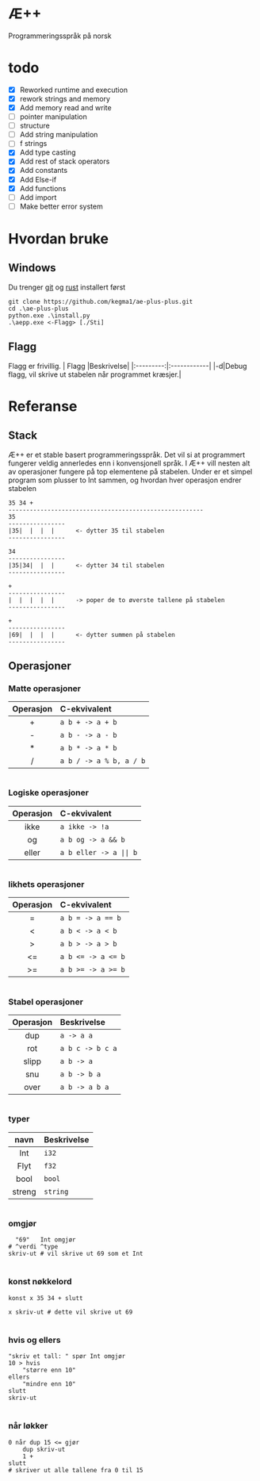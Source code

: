 # Æ++
Programmeringsspråk på norsk

# todo
- [x] Reworked runtime and execution
- [x] rework strings and memory
- [x] Add memory read and write
- [ ] pointer manipulation
- [ ] structure
- [ ] Add string manipulation
- [ ] f strings
- [x] Add type casting
- [x] Add rest of stack operators
- [x] Add constants
- [x] Add Else-if
- [x] Add functions
- [ ] Add import
- [ ] Make better error system

# Hvordan bruke
## Windows
Du trenger [git](https://git-scm.com/) og [rust](https://www.rust-lang.org/) installert først
```
git clone https://github.com/kegma1/ae-plus-plus.git
cd .\ae-plus-plus
python.exe .\install.py
.\aepp.exe <-Flagg> [./Sti]
```

## Flagg
Flagg er frivillig.
| Flagg |Beskrivelse|
|:---------:|:------------|
|-d|Debug flagg, vil skrive ut stabelen når programmet kræsjer.|

# Referanse

## Stack
Æ++ er et stable basert programmeringsspråk. Det vil si at programmert fungerer veldig annerledes enn i konvensjonell språk.
I Æ++ vill nesten alt av operasjoner fungere på top elementene på stabelen. Under er et simpel program som plusser to Int sammen, og hvordan hver operasjon endrer stabelen
```
35 34 +
-------------------------------------------------------
35
----------------
|35|  |  |  |      <- dytter 35 til stabelen
----------------

34
----------------
|35|34|  |  |      <- dytter 34 til stabelen
----------------

+
----------------
|  |  |  |  |      -> poper de to øverste tallene på stabelen
----------------

+
----------------
|69|  |  |  |      <- dytter summen på stabelen
----------------
```

## Operasjoner

### Matte operasjoner
| Operasjon |C-ekvivalent|
|:---------:|:------------|
|+|`a b + -> a + b`|
|-|`a b - -> a - b`|
|*|`a b * -> a * b`|
|/|`a b / -> a % b, a / b`|
#
### Logiske operasjoner
| Operasjon |C-ekvivalent|
|:---------:|:------------|
|ikke|`a ikke -> !a`|
|og|`a b og -> a && b`|
|eller|`a b eller -> a \|\| b`|
#
### likhets operasjoner
| Operasjon |C-ekvivalent|
|:---------:|:------------|
|=|`a b = -> a == b`|
|<|`a b < -> a < b`|
|>|`a b > -> a > b`|
|<=|`a b <= -> a <= b`|
|>=|`a b >= -> a >= b`|
#
### Stabel operasjoner
| Operasjon |Beskrivelse|
|:---------:|:------------|
|dup|`a -> a a`|
|rot|`a b c -> b c a`|
|slipp|`a b -> a`|
|snu|`a b -> b a`|
|over|`a b -> a b a`|
#
### typer
| navn |Beskrivelse|
|:---------:|:------------|
|Int|`i32`|
|Flyt|`f32`|
|bool|`bool`|
|streng|`string`|
#
### omgjør
```
  "69"   Int omgjør
# ^verdi ^type
skriv-ut # vil skrive ut 69 som et Int
```
#
### konst nøkkelord
```
konst x 35 34 + slutt

x skriv-ut # dette vil skrive ut 69
```
#
### hvis og ellers
```
"skriv et tall: " spør Int omgjør
10 > hvis
    "større enn 10"
ellers
    "mindre enn 10"
slutt
skriv-ut
``` 
#
### når løkker
```
0 når dup 15 <= gjør
    dup skriv-ut
    1 +
slutt
# skriver ut alle tallene fra 0 til 15
```
